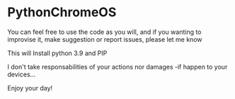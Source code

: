 # PythonChromeOS
You can feel free to use the code as you will, and if you wanting to improvise it, make suggestion or report issues, please let me know

This will Install python 3.9 and PIP 

I don't take responsabilities of your actions nor damages -if happen to your devices...

Enjoy your day!
